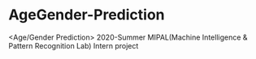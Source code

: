 # AgeGender-Prediction
&lt;Age/Gender Prediction> 2020-Summer MIPAL(Machine Intelligence &amp; Pattern Recognition Lab) Intern project
